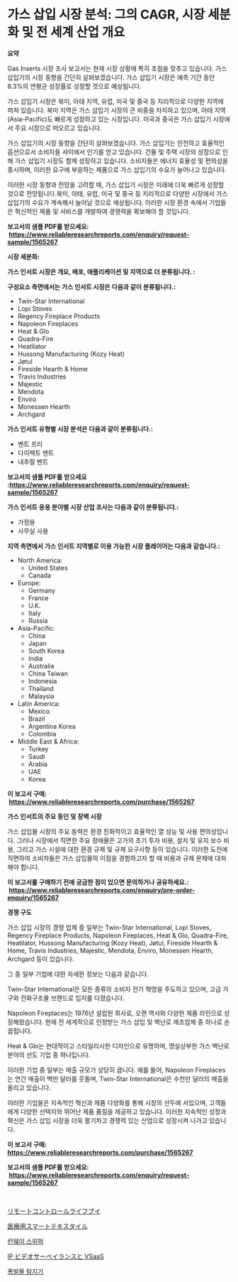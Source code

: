 <p><h1>가스 삽입 시장 분석: 그의 CAGR, 시장 세분화 및 전 세계 산업 개요</h1></p><p><strong>요약</strong></p>
<p><p>Gas Inserts 시장 조사 보고서는 현재 시장 상황에 특히 초점을 맞추고 있습니다. 가스 삽입기의 시장 동향을 간단히 살펴보겠습니다. 가스 삽입기 시장은 예측 기간 동안 8.3%의 연평균 성장률로 성장할 것으로 예상됩니다.</p><p>가스 삽입기 시장은 북미, 아태 지역, 유럽, 미국 및 중국 등 지리적으로 다양한 지역에 퍼져 있습니다. 북미 지역은 가스 삽입기 시장의 큰 비중을 차지하고 있으며, 아태 지역 (Asia-Pacific)도 빠르게 성장하고 있는 시장입니다. 미국과 중국은 가스 삽입기 시장에서 주요 시장으로 떠오르고 있습니다.</p><p>가스 삽입기의 시장 동향을 간단히 살펴보겠습니다. 가스 삽입기는 안전하고 효율적인 옵션으로서 소비자들 사이에서 인기를 얻고 있습니다. 건물 및 주택 시장의 성장으로 인해 가스 삽입기 시장도 함께 성장하고 있습니다. 소비자들은 에너지 효율성 및 편의성을 중시하며, 이러한 요구에 부응하는 제품으로 가스 삽입기의 수요가 늘어나고 있습니다.</p><p>이러한 시장 동향과 전망을 고려할 때, 가스 삽입기 시장은 미래에 더욱 빠르게 성장할 것으로 전망됩니다.북미, 아태, 유럽, 미국 및 중국 등 지리적으로 다양한 시장에서 가스 삽입기의 수요가 계속해서 늘어날 것으로 예상됩니다. 이러한 시장 환경 속에서 기업들은 혁신적인 제품 및 서비스를 개발하여 경쟁력을 확보해야 할 것입니다.</p></p>
<p><strong>보고서의 샘플 PDF를 받으세요: &nbsp;<a href="https://www.reliableresearchreports.com/enquiry/request-sample/1565267">https://www.reliableresearchreports.com/enquiry/request-sample/1565267</a></strong></p>
<p><strong>시장 세분화:</strong></p>
<p><strong> 가스 인서트 시장은 개요, 배포, 애플리케이션 및 지역으로 더 분류됩니다. :</strong></p>
<p><strong>구성요소 측면에서는 가스 인서트 시장은 다음과 같이 분류됩니다.:</strong></p>
<p><ul><li>Twin-Star International</li><li>Lopi Stoves</li><li>Regency Fireplace Products</li><li>Napoleon Fireplaces</li><li>Heat & Glo</li><li>Quadra-Fire</li><li>Heatilator</li><li>Hussong Manufacturing (Kozy Heat)</li><li>Jøtul</li><li>Fireside Hearth & Home</li><li>Travis Industries</li><li>Majestic</li><li>Mendota</li><li>Enviro</li><li>Monessen Hearth</li><li>Archgard</li></ul></p>
<p><strong> 가스 인서트 유형별 시장 분석은 다음과 같이 분류됩니다.:</strong></p>
<p><ul><li>벤트 프리</li><li>다이렉트 벤트</li><li>내추럴 벤트</li></ul></p>
<p><strong>보고서의 샘플 PDF를 받으세요 :<a href="https://www.reliableresearchreports.com/enquiry/request-sample/1565267">https://www.reliableresearchreports.com/enquiry/request-sample/1565267</a></strong></p>
<p><strong> 가스 인서트 응용 분야별 시장 산업 조사는 다음과 같이 분류됩니다.:</strong></p>
<p><ul><li>가정용</li><li>사무실 사용</li></ul></p>
<p><strong>지역 측면에서 가스 인서트 지역별로 이용 가능한 시장 플레이어는 다음과 같습니다.:</strong></p>
<p><ul>
    <li>
        North America:
        <ul>
            <li>United States</li>
            <li>Canada</li>
        </ul>
    </li>
    <li>
        Europe:
        <ul>
            <li>Germany</li>
            <li>France</li>
            <li>U.K.</li>
            <li>Italy</li>
            <li>Russia</li>
        </ul>
    </li>
    <li>
        Asia-Pacific:
        <ul>
            <li>China</li>
            <li>Japan</li>
            <li>South Korea</li>
            <li>India</li>
            <li>Australia</li>
            <li>China Taiwan</li>
            <li>Indonesia</li>
            <li>Thailand</li>
            <li>Malaysia</li>
        </ul>
    </li>
    <li>
        Latin America:
        <ul>
            <li>Mexico</li>
            <li>Brazil</li>
            <li>Argentina Korea</li>
            <li>Colombia</li>
        </ul>
    </li>
    <li>
        Middle East & Africa:
        <ul>
            <li>Turkey</li>
            <li>Saudi</li>
            <li>Arabia</li>
            <li>UAE</li>
            <li>Korea</li>
        </ul>
    </li>
    </ul></p>
<p><strong>이 보고서 구매: &nbsp;<a href="https://www.reliableresearchreports.com/purchase/1565267">https://www.reliableresearchreports.com/purchase/1565267</a></strong></p>
<p><strong>가스 인서트의 주요 동인 및 장벽 시장</strong></p>
<p><p>가스 삽입물 시장의 주요 동력은 환경 친화적이고 효율적인 열 성능 및 사용 편의성입니다. 그러나 시장에서 직면한 주요 장애물은 고가의 초기 투자 비용, 설치 및 유지 보수 비용, 그리고 가스 시설에 대한 환경 규제 및 규제 요구사항 등이 있습니다. 이러한 도전에 직면하여 소비자들은 가스 삽입물의 이점을 경험하고자 할 때 비용과 규제 문제에 대처해야 합니다.</p></p>
<p><strong>이 보고서를 구매하기 전에 궁금한 점이 있으면 문의하거나 공유하세요.: &nbsp;<a href="https://www.reliableresearchreports.com/enquiry/pre-order-enquiry/1565267">https://www.reliableresearchreports.com/enquiry/pre-order-enquiry/1565267</a></strong></p>
<p><strong>경쟁 구도</strong></p>
<p><p>가스 삽입 시장의 경쟁 업체 중 일부는 Twin-Star International, Lopi Stoves, Regency Fireplace Products, Napoleon Fireplaces, Heat & Glo, Quadra-Fire, Heatilator, Hussong Manufacturing (Kozy Heat), Jøtul, Fireside Hearth & Home, Travis Industries, Majestic, Mendota, Enviro, Monessen Hearth, Archgard 등이 있습니다.</p><p>그 중 일부 기업에 대한 자세한 정보는 다음과 같습니다.</p><p>Twin-Star International은 모든 종류의 소비자 전기 혁명을 주도하고 있으며, 고급 가구와 전화구조물 브랜드로 입지를 다졌습니다.</p><p>Napoleon Fireplaces는 1976년 설립된 회사로, 오랜 역사와 다양한 제품 라인으로 성장해왔습니다. 현재 전 세계적으로 인정받는 가스 삽입 및 벽난로 제조업체 중 하나로 손꼽힙니다.</p><p>Heat & Glo는 현대적이고 스타일리시한 디자인으로 유명하며, 명실상부한 가스 벽난로 분야의 선도 기업 중 하나입니다.</p><p>이러한 기업 중 일부는 매출 규모가 상당히 큽니다. 예를 들어, Napoleon Fireplaces는 연간 매출이 백만 달러를 웃돌며, Twin-Star International은 수천만 달러의 매출을 올리고 있습니다.</p><p>이러한 기업들은 지속적인 혁신과 제품 다양화를 통해 시장의 선두에 서있으며, 고객들에게 다양한 선택지와 뛰어난 제품 품질을 제공하고 있습니다. 이러한 지속적인 성장과 혁신은 가스 삽입 시장을 더욱 활기차고 경쟁력 있는 산업으로 성장시켜 나가고 있습니다.</p></p>
<p><strong>이 보고서 구매: &nbsp; <a href="https://www.reliableresearchreports.com/purchase/1565267">https://www.reliableresearchreports.com/purchase/1565267</a></strong></p>
<p><strong>보고서의 샘플 PDF를 받으세요: &nbsp;<a href="https://www.reliableresearchreports.com/enquiry/request-sample/1565267">https://www.reliableresearchreports.com/enquiry/request-sample/1565267</a></strong><strong></strong></p>
<p>&nbsp;</p>
<p><p><a href="https://medium.com/@amarart56456/%E3%83%AA%E3%83%A2%E3%82%B3%E3%83%B3%E3%83%A9%E3%82%A4%E3%83%95%E3%83%96%E3%82%A4%E5%B8%82%E5%A0%B4%E3%83%A1%E3%83%88%E3%83%AA%E3%83%83%E3%82%AF%E3%82%B9%E3%81%AE%E5%BE%A9%E5%8F%B7%E5%8C%96-%E5%B8%82%E5%A0%B4%E3%82%B7%E3%82%A7%E3%82%A2-%E3%83%88%E3%83%AC%E3%83%B3%E3%83%89-%E6%88%90%E9%95%B7%E3%83%91%E3%82%BF%E3%83%BC%E3%83%B3-db03110ac493">リモートコントロールライフブイ</a></p><p><a href="https://github.com/laurenreichert/Market-Research-Report-List-1/blob/main/17888645832.md">医療用スマートテキスタイル</a></p><p><a href="https://medium.com/@antosuigrtley99783676/%EB%9F%B0%EC%9B%A8%EC%9D%B4-%EC%8A%A4%EC%9C%84%ED%8D%BC-%EC%8B%9C%EC%9E%A5-%EC%9D%B8%EC%82%AC%EC%9D%B4%ED%8A%B8-%EC%8B%9C%EC%9E%A5-%EB%8F%99%ED%96%A5-%EC%84%B1%EC%9E%A5-2024%EB%85%84%EB%B6%80%ED%84%B0-2031%EB%85%84%EA%B9%8C%EC%A7%80-%EC%98%88%EC%83%81%EB%90%9C-%EA%B2%83-aa9055bae769">런웨이 스위퍼</a></p><p><a href="https://github.com/RodHoppe07/Market-Research-Report-List-1/blob/main/34993265833.md">IP ビデオサーベイランスと VSaaS</a></p><p><a href="https://medium.com/@ukaszduda1/%ED%8F%AD%EB%B0%9C%EB%AC%BC-%ED%83%90%EC%A7%80%EA%B8%B0-%EC%8B%9C%EC%9E%A5-%EC%A0%90%EC%9C%A0%EC%9C%A8-%EC%A7%84%ED%99%94-%EB%B0%8F-%EC%8B%9C%EC%9E%A5-%EC%84%B1%EC%9E%A5-%ED%8A%B8%EB%A0%8C%EB%93%9C-2024-2031%EB%85%84-c6e14e4265d3">폭발물 탐지기</a></p></p>